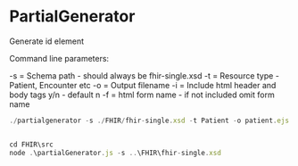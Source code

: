 # PartialGenerator

Generate id element

Command line parameters:

-s = Schema path - should always be fhir-single.xsd
-t = Resource type - Patient, Encounter etc
-o = Output filename
-i = Include html header and body tags y/n - default n
-f = html form name - if not included omit form name

```js
./partialgenerator -s ./FHIR/fhir-single.xsd -t Patient -o patient.ejs 


cd FHIR\src
node .\partialGenerator.js -s ..\FHIR\fhir-single.xsd

```
